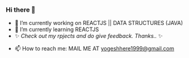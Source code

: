 ### Hi there 👋


<!-- **yogeshhere1999/yogeshhere1999** is a ✨ _special_ ✨ repository because its `README.md` (this file) appears on your GitHub profile. -->

<!-- Here are some ideas to get you started: -->

- 🔭 I’m currently working on REACTJS || DATA STRUCTURES (JAVA)
- 🌱 I’m currently learning REACTJS
- ✨ _Check out my rpjects and do give feedback. Thanks.._ ✨
<!-- - 👯 I’m looking to collaborate on ... -->
<!-- - 🤔 I’m looking for help with ... -->
<!-- - 💬 Ask me about ... -->
- 📫 How to reach me: MAIL ME AT yogeshhere1999@gmail.com
<!-- - 😄 Pronouns: ...
- ⚡ Fun fact: ... -->

